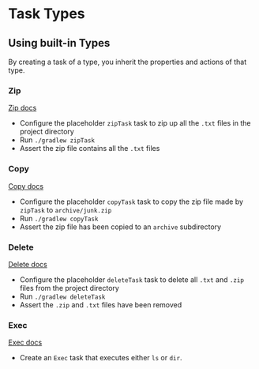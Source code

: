 # Task Types

## Using built-in Types

By creating a task of a type, you inherit the properties and actions of that type.

### Zip

[Zip docs](https://docs.gradle.org/current/dsl/org.gradle.api.tasks.bundling.Zip.html)

- Configure the placeholder `zipTask` task to zip up all the `.txt` files in the project directory
- Run `./gradlew zipTask`
- Assert the zip file contains all the `.txt` files

### Copy

[Copy docs](https://docs.gradle.org/current/dsl/org.gradle.api.tasks.Copy.html)

- Configure the placeholder `copyTask` task to copy the zip file made by `zipTask` to `archive/junk.zip`
- Run `./gradlew copyTask`
- Assert the zip file has been copied to an `archive` subdirectory

### Delete

[Delete docs](https://docs.gradle.org/current/dsl/org.gradle.api.tasks.Delete.html)

- Configure the placeholder `deleteTask` task to delete all `.txt` and `.zip` files from the project directory
- Run `./gradlew deleteTask`
- Assert the `.zip` and `.txt` files have been removed

### Exec

[Exec docs](https://docs.gradle.org/current/dsl/org.gradle.api.tasks.Exec.html)

- Create an `Exec` task that executes either `ls` or `dir`.
